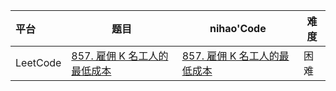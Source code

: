 

| 平台     | 题目                                                         | nihao'Code                                                   | 难度 |
| :------- | ------------------------------------------------------------ | ------------------------------------------------------------ | ---- |
| LeetCode | [857. 雇佣 K 名工人的最低成本](https://leetcode.cn/problems/minimum-cost-to-hire-k-workers/) | [857. 雇佣 K 名工人的最低成本](https://github.com/xuhaodong1/nihao_algorithm_notes/blob/7e5e065d8fe8400d3d09193e26b1d049ac59d379/LeetCode_Python/PriorityQueue.py#L7-L18) | 困难 |

